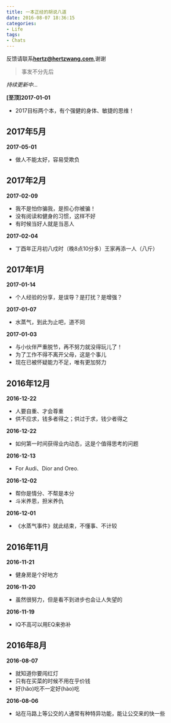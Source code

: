 ```yaml
---
title: 一本正经的胡说八道
date: 2016-08-07 18:36:15
categories:
- Life
tags:
- Chats
---
```


反馈请联系[**hertz@hertzwang.com**](mailto:hertz@hertzwang.com),谢谢

> 事发不分先后

*持续更新中...*	

**[至顶]2017-01-01**

* 2017目标两个本，有个强健的身体、敏捷的思维！

## 2017年5月

**2017-05-01**

* 做人不能太好，容易受欺负

## 2017年2月

**2017-02-09**

* 我不是怕你骗我，是担心你被骗！
* 没有阅读和健身的习惯，这样不好
* 有时候当好人就是当恶人

**2017-02-04**

* 丁酉年正月初八戍时（晚8点10分多）王家再添一人（八斤）

## 2017年1月

**2017-01-14**

* 个人经验的分享，是误导？是打扰？是增强？ 


**2017-01-07**

* 水蒸气，到此为止吧，道不同

**2017-01-03**

* 与小伙伴严重脱节，再不努力就没得玩儿了！
* 为了工作不得不离开父母，这是个事儿
* 现在已被怀疑能力不足，唯有更加努力

<!-- more -->

## 2016年12月

**2016-12-22**

* 人要自重、才会尊重
* 供不应求，钱多者得之；供过于求，钱少者得之

**2016-12-22**

* 如何第一时间获得业内动态，这是个值得思考的问题

**2016-12-13**

* For Audi、Dior and Oreo.

**2016-12-02**

* 帮你是情分、不帮是本分
* 斗米养恩，担米养仇

**2016-12-01**

* 《水蒸气事件》就此结束，不懂事、不计较

## 2016年11月

**2016-11-21**

* 健身房是个好地方

**2016-11-20**

* 虽然很努力，但是看不到进步也会让人失望的


**2016-11-19**

* IQ不高可以用EQ来弥补

## 2016年8月

**2016-08-07**

* 就知道你要闯红灯
* 只有在买菜的时候不用在乎价钱
* 好(hăo)吃不一定好(hào)吃


**2016-08-06**

* 站在马路上等公交的人通常有种特异功能，能让公交来的快一些

